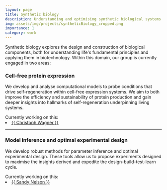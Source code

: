 ```yaml
---
layout: page
title: Synthetic biology
description: Understanding and optimising synthetic biological systems
img: assets/img/projects/syntheticBiology_cropped.png
importance: 1
category: work
---
```


Synthetic biology explores the design and construction of biological components, both for understanding life's 
fundamental principles and applying them in biotechnology. Within this domain, our group is currently engaged in two
areas:

### Cell-free protein expression

We develop and analyse computational models to probe conditions that drive self-regeneration within cell-free 
expression systems. We aim to both improve the efficiency and sustainability of protein production and gain deeper 
insights into hallmarks of self-regeneration underpinning living systems.

<div>
  <span> Currently working on this: </span>
  <li class="tab"><a href="/people/christophWagner/">{{ Christoph Wagner }}</a></li>
</div>

---

### Model inference and optimal experimental design

We develop robust methods for parameter inference and optimal experimental design. These tools allow us to propose 
experiments designed to maximise the insights derived and expedite the design-build-test-learn cycle.

<div>
  <span> Currently working on this: </span>
  <li class="tab"><a href="/people/sandyNelson/">{{ Sandy Nelson }}</a></li>
</div>